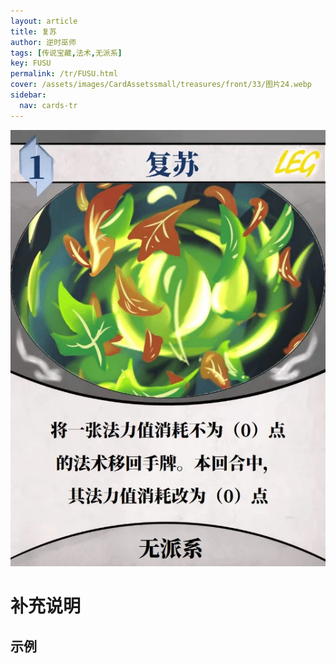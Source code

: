 ```yaml
---
layout: article
title: 复苏
author: 逆时巫师
tags: [传说宝藏,法术,无派系]
key: FUSU
permalink: /tr/FUSU.html
cover: /assets/images/CardAssetssmall/treasures/front/33/图片24.webp
sidebar:
  nav: cards-tr
---
```

![](/assets/images/CardAssets/treasures/front/33/图片24.webp)

# 补充说明



## 示例
> 
